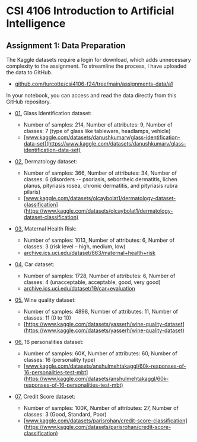 # CSI 4106 Introduction to Artificial Intelligence

## Assignment 1: Data Preparation

The Kaggle datasets require a login for download, which adds unnecessary complexity to the assignment. To streamline the process, I have uploaded the data to GitHub.

- [github.com/turcotte/csi4106-f24/tree/main/assignments-data/a1](https://github.com/turcotte/csi4106-f24/tree/main/assignments-data/a1)

In your notebook, you can access and read the data directly from this GitHub repository.

- [01.](01) Glass Identification dataset:
    - Number of samples: 214, Number of attributes: 9, Number of classes: 7 (type of glass like tableware, headlamps, vehicle)
    - [www.kaggle.com/datasets/danushkumarv/glass-identification-data-set](https://www.kaggle.com/datasets/danushkumarv/glass-identification-data-set) 

- [02.](02) Dermatology dataset: 
    - Number of samples: 366, Number of attributes: 34, Number of classes: 6 (disorders -- psoriasis, seborrheic dermatitis, lichen planus, pityriasis rosea, chronic dermatitis, and pityriasis rubra pilaris)
    - [www.kaggle.com/datasets/olcaybolat1/dermatology-dataset-classification](https://www.kaggle.com/datasets/olcaybolat1/dermatology-dataset-classification) 

- [03.](03) Maternal Health Risk: 
    - Number of samples: 1013, Number of attributes: 6, Number of classes: 3 (risk level – high, medium, low)
    - [archive.ics.uci.edu/dataset/863/maternal+health+risk](https://archive.ics.uci.edu/dataset/863/maternal+health+risk) 

- [04.](04) Car dataset: 
    - Number of samples: 1728, Number of attributes: 6, Number of classes: 4 (unacceptable, acceptable, good, very good)
    - [archive.ics.uci.edu/dataset/19/car+evaluation](https://archive.ics.uci.edu/dataset/19/car+evaluation) 

- [05.](05) Wine quality dataset: 
    - Number of samples: 4898, Number of attributes: 11, Number of classes: 11 (0 to 10)
    - [https://www.kaggle.com/datasets/yasserh/wine-quality-dataset](https://www.kaggle.com/datasets/yasserh/wine-quality-dataset) 

- [06.](06) 16 personalities dataset: 
    - Number of samples: 60K, Number of attributes: 60, Number of classes: 16 (personality type)
    - [www.kaggle.com/datasets/anshulmehtakaggl/60k-responses-of-16-personalities-test-mbt](https://www.kaggle.com/datasets/anshulmehtakaggl/60k-responses-of-16-personalities-test-mbt) 

- [07.](07) Credit Score dataset: 
    - Number of samples: 100K, Number of attributes: 27, Number of classes: 3 (Good, Standard, Poor)
    - [www.kaggle.com/datasets/parisrohan/credit-score-classification](https://www.kaggle.com/datasets/parisrohan/credit-score-classification)



